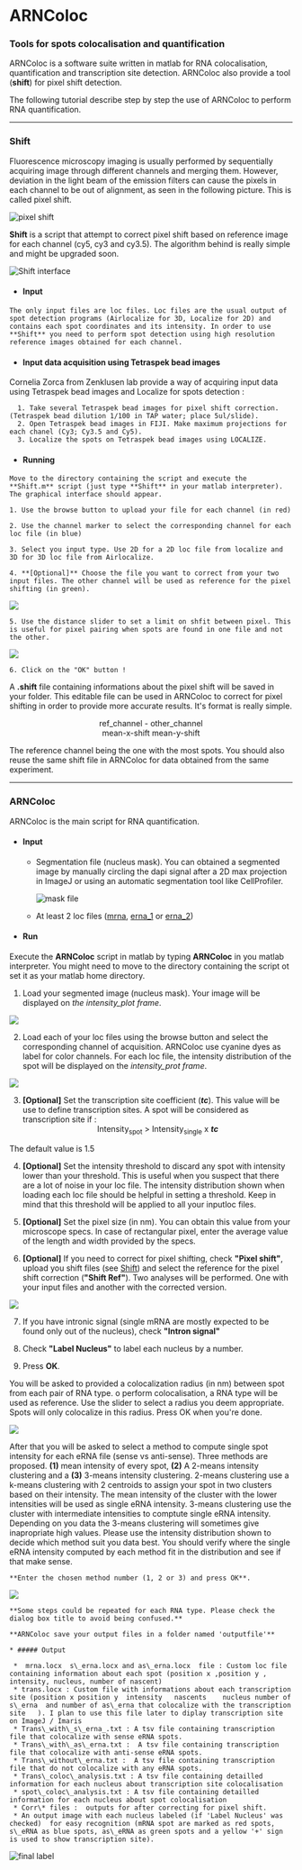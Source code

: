 ARNColoc
========

### Tools for spots colocalisation and quantification

ARNColoc is a software suite written in matlab for RNA colocalisation, quantification and transcription site detection. ARNColoc also provide a tool (**shift**) for pixel shift detection.

The following tutorial describe step by step the use of ARNColoc to perform RNA quantification.

* * *

### Shift
 Fluorescence microscopy imaging is usually performed by sequentially acquiring image through different channels and merging them. However, deviation in the light beam of the emission filters can cause the pixels in each channel to be out of alignment, as seen in the following picture. This is called pixel shift.  
  
  ![pixel shift](https://cloud.githubusercontent.com/assets/5290110/8384565/de037280-1c0f-11e5-9476-195405faa015.jpg)
  
 **Shift** is a script that attempt to correct pixel shift based on reference image for each channel (cy5, cy3 and cy3.5). The algorithm behind is really simple and might be upgraded soon. 
  
   ![Shift interface](https://cloud.githubusercontent.com/assets/5290110/8384572/de0fc13e-1c0f-11e5-86a1-e584d03991ae.png)  

   * #### Input  
    The only input files are loc files. Loc files are the usual output of spot detection programs (Airlocalize for 3D, Localize for 2D) and contains each spot coordinates and its intensity. In order to use **Shift** you need to perform spot detection using high resolution reference images obtained for each channel. 
   
   * #### Input data acquisition using Tetraspek bead images
   Cornelia Zorca from Zenklusen lab provide a way of acquiring input data using Tetraspek bead images and Localize for spots detection :
   
      1. Take several Tetraspek bead images for pixel shift correction. (Tetraspek bead dilution 1/100 in TAP water; place 5ul/slide). 
      2. Open Tetraspek bead images in FIJI. Make maximum projections for each chanel (Cy3; Cy3.5 and Cy5). 
      3. Localize the spots on Tetraspek bead images using LOCALIZE.
          
   * #### Running
    Move to the directory containing the script and execute the **Shift.m** script (just type **Shift** in your matlab interpreter). The graphical interface should appear.
 
    1. Use the browse button to upload your file for each channel (in red)
 
    2. Use the channel marker to select the corresponding channel for each loc file (in blue)
 
    3. Select you input type. Use 2D for a 2D loc file from localize and 3D for 3D loc file from Airlocalize.  
   
    4. **[Optional]** Choose the file you want to correct from your two input files. The other channel will be used as reference for the pixel shifting (in green).
   
   ![](https://cloud.githubusercontent.com/assets/5290110/8384573/de124b98-1c0f-11e5-979c-4ea79d7a039d.png)
   
    5. Use the distance slider to set a limit on shfit between pixel. This is useful for pixel pairing when spots are found in one file and not the other. 
   
   ![](https://cloud.githubusercontent.com/assets/5290110/8384570/de08d46e-1c0f-11e5-979d-c368ada63cc7.png)
  
    6. Click on the "OK" button !
        
   A **.shift** file containing informations about the pixel shift will be saved in your folder. This editable file can be used in ARNColoc to correct for pixel shifting in order to provide more accurate results. It's format is really simple.
    <p align="center">ref_channel - other_channel<br>mean-x-shift mean-y-shift</p>
   The reference channel being the one with the most spots. You should also reuse the same shift file in ARNColoc for data obtained from the same experiment.
        
* * *

### ARNColoc  

ARNColoc is the main script for RNA quantification.  
   * #### Input  
     * Segmentation file (nucleus mask). You can obtained a segmented image by manually circling the dapi signal after a 2D max projection in ImageJ or using an automatic segmentation tool like CellProfiler. 

        ![mask file](example/input/mask_for_display.png)
        
     * At least 2 loc files ([mrna](example/input/mRNA.loc), [erna_1](example/input/s_eRNA.loc) or [erna_2](example/input/as_eRNA.loc))


   * #### Run
   Execute the **ARNColoc** script in matlab by typing **ARNColoc** in you matlab interpreter. You might need to move to the directory containing the script ot set it as your matlab home directory.  
   
  1. Load your segmented image (nucleus mask). Your image will be displayed on  *the intensity_plot frame*.
  
  ![](https://cloud.githubusercontent.com/assets/5290110/8384563/ddfcfed2-1c0f-11e5-99f0-451ffdb14857.png)
  
  2. Load each of your loc files using the browse button and select the corresponding channel of acquisition. ARNColoc use cyanine dyes as label for color channels. For each loc file, the intensity distribution of the spot will be displayed on the *intensity_prot frame*.
  
  ![](htps://cloud.githubusercontent.com/assets/5290110/8384564/ddfd6804-1c0f-11e5-94d4-5f86b83dc7b2.png)
  
  3. **[Optional]** Set the transcription site coefficient (**_tc_**). This value will be use to define transcription sites. A spot will be considered as transcription site if :
      <div align="center">Intensity<sub>spot</sub> > Intensity<sub>single</sub> x <em><strong>tc</strong></em></div>
The default value is 1.5
  
  4. **[Optional]** Set the intensity threshold to discard any spot with intensity lower than your threshold. This is useful when you suspect that there are a lot of noise in your loc file. The intensity distribution shown when loading each loc file should be helpful in setting a threshold. Keep in mind that this threshold will be applied to all your inputloc  files.
  
  5. **[Optional]** Set the pixel size (in nm). You can obtain this value from your microscope specs. In case of rectangular pixel, enter the average value of the length and width provided by the specs.
  
  6. **[Optional]** If you need to correct for pixel shifting, check  **"Pixel shift"**, upload you shift files (see [Shift](#shift)) and select the reference for the pixel shift correction (**"Shift Ref"**). Two analyses will be performed. One with your input files and another with the corrected version.
  
  ![](http://cloud.githubusercontent.com/assets/5290110/8384567/de050c94-1c0f-11e5-87a4-499b00dbb55a.png)
  
  7. If you have intronic signal (single mRNA are mostly expected to be found only out of the nucleus), check **"Intron signal"**
  
  8. Check **"Label Nucleus"** to label each nucleus by a number.
  
  9. Press **OK**.
  
  You will be asked to provided a colocalization radius (in nm) between spot from each pair of RNA type. o perform colocalisation, a RNA type will be used as reference. Use the slider to select a radius you deem appropriate. Spots will only colocalize in this radius. Press OK when you're done.
     
   ![](https://cloud.githubusercontent.com/assets/5290110/8384566/de0497d2-1c0f-11e5-9674-f898d9469179.png)

  
   After that you will be asked to select a method to compute single spot intensity for each eRNA file (sense vs anti-sense). Three methods are proposed. **(1)** mean intensity of every spot, **(2)** A 2-means intensity clustering and a **(3)** 3-means intensity clustering. 2-means clustering use a k-means clustering with 2 centroids to assign your spot in two clusters based on their intensity. The mean intensity of the cluster with the lower intensities will be used as single eRNA intensity. 3-means clustering use the cluster with intermediate intensities to comptute single eRNA intensity. Depending on you data the 3-means clustering will sometimes give inapropriate high values. Please use the intensity distribution shown to decide which method suit you data best. You should verify where the single eRNA intensity computed by each method fit in the distribution and see if that make sense. 
  
    **Enter the chosen method number (1, 2 or 3) and press OK**.

  ![](https://cloud.githubusercontent.com/assets/5290110/8384569/de065c70-1c0f-11e5-9a44-e9f7153959ae.png)

    **Some steps could be repeated for each RNA type. Please check the dialog box title to avoid being confused.**
  
    **ARNColoc save your output files in a folder named 'outputfile'**
    
    * ##### Output
    
     *  mrna.locx  s\_erna.locx and as\_erna.locx  file : Custom loc file containing information about each spot (position x ,position y , intensity, nucleus, number of nascent) 
     * trans.locx : Custom file with informations about each transcription site (position x	position y	intensity	nascents	nucleus	number of s\_erna  and number of as\_erna that colocalize with the transcription site	). I plan to use this file later to diplay transcription site on ImageJ / Imaris
     * Trans\_with\_s\_erna_.txt : A tsv file containing transcription file that colocalize with sense eRNA spots. 
     * Trans\_with\_as\_erna.txt :  A tsv file containing transcription file that colocalize with anti-sense eRNA spots. 
     * Trans\_without\_erna.txt :  A tsv file containing transcription file that do not colocalize with any eRNA spots. 
     * Trans\_coloc\_analysis.txt : A tsv file containing detailled information for each nucleus about transcription site colocalisation
     * spot\_coloc\_analysis.txt : A tsv file containing detailled information for each nucleus about spot colocalisation
     * Corr\* files :  outputs for after correcting for pixel shift.
     * An output image with each nucleus labeled (if 'Label Nucleus' was checked)  for easy recognition (mRNA spot are marked as red spots, s\_eRNA as blue spots, as\_eRNA as green spots and a yellow '+' sign is used to show transcription site).
  
  ![final label](example/output/final_label.png)





